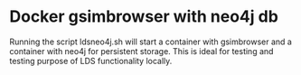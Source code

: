 # Docker gsimbrowser with neo4j db

Running the script ldsneo4j.sh will start a container with gsimbrowser and a container with neo4j for persistent storage.
This is ideal for testing and testing purpose of LDS functionality locally.
